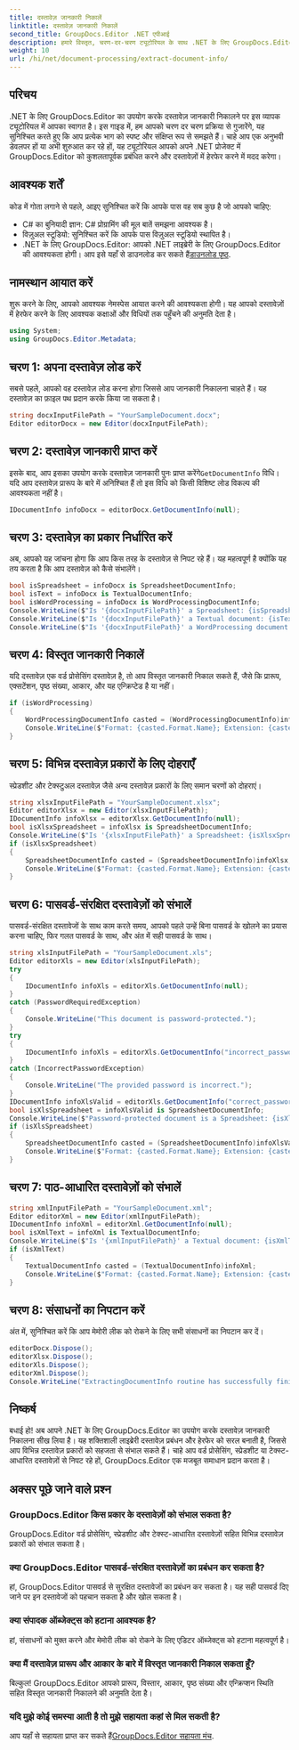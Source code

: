 ```yaml
---
title: दस्तावेज़ जानकारी निकालें
linktitle: दस्तावेज़ जानकारी निकालें
second_title: GroupDocs.Editor .NET एपीआई
description: हमारे विस्तृत, चरण-दर-चरण ट्यूटोरियल के साथ .NET के लिए GroupDocs.Editor का उपयोग करके दस्तावेज़ जानकारी निकालना सीखें। विभिन्न दस्तावेज़ प्रकारों के प्रबंधन के लिए बिल्कुल सही।
weight: 10
url: /hi/net/document-processing/extract-document-info/
---
```

## परिचय
.NET के लिए GroupDocs.Editor का उपयोग करके दस्तावेज़ जानकारी निकालने पर इस व्यापक ट्यूटोरियल में आपका स्वागत है। इस गाइड में, हम आपको चरण दर चरण प्रक्रिया से गुजारेंगे, यह सुनिश्चित करते हुए कि आप प्रत्येक भाग को स्पष्ट और संक्षिप्त रूप से समझते हैं। चाहे आप एक अनुभवी डेवलपर हों या अभी शुरुआत कर रहे हों, यह ट्यूटोरियल आपको अपने .NET प्रोजेक्ट में GroupDocs.Editor को कुशलतापूर्वक प्रबंधित करने और दस्तावेज़ों में हेरफेर करने में मदद करेगा।
## आवश्यक शर्तें
कोड में गोता लगाने से पहले, आइए सुनिश्चित करें कि आपके पास वह सब कुछ है जो आपको चाहिए:
- C# का बुनियादी ज्ञान: C# प्रोग्रामिंग की मूल बातें समझना आवश्यक है।
- विज़ुअल स्टूडियो: सुनिश्चित करें कि आपके पास विज़ुअल स्टूडियो स्थापित है।
-  .NET के लिए GroupDocs.Editor: आपको .NET लाइब्रेरी के लिए GroupDocs.Editor की आवश्यकता होगी। आप इसे यहाँ से डाउनलोड कर सकते हैं[डाउनलोड पृष्ठ](https://releases.groupdocs.com/editor/net/).
## नामस्थान आयात करें
शुरू करने के लिए, आपको आवश्यक नेमस्पेस आयात करने की आवश्यकता होगी। यह आपको दस्तावेज़ों में हेरफेर करने के लिए आवश्यक कक्षाओं और विधियों तक पहुँचने की अनुमति देता है।
```csharp
using System;
using GroupDocs.Editor.Metadata;
```
## चरण 1: अपना दस्तावेज़ लोड करें
सबसे पहले, आपको वह दस्तावेज़ लोड करना होगा जिससे आप जानकारी निकालना चाहते हैं। यह दस्तावेज़ का फ़ाइल पथ प्रदान करके किया जा सकता है।
```csharp
string docxInputFilePath = "YourSampleDocument.docx";
Editor editorDocx = new Editor(docxInputFilePath);
```
## चरण 2: दस्तावेज़ जानकारी प्राप्त करें
 इसके बाद, आप इसका उपयोग करके दस्तावेज़ जानकारी पुनः प्राप्त करेंगे`GetDocumentInfo` विधि। यदि आप दस्तावेज़ प्रारूप के बारे में अनिश्चित हैं तो इस विधि को किसी विशिष्ट लोड विकल्प की आवश्यकता नहीं है।
```csharp
IDocumentInfo infoDocx = editorDocx.GetDocumentInfo(null);
```
## चरण 3: दस्तावेज़ का प्रकार निर्धारित करें
अब, आपको यह जांचना होगा कि आप किस तरह के दस्तावेज़ से निपट रहे हैं। यह महत्वपूर्ण है क्योंकि यह तय करता है कि आप दस्तावेज़ को कैसे संभालेंगे।
```csharp
bool isSpreadsheet = infoDocx is SpreadsheetDocumentInfo;
bool isText = infoDocx is TextualDocumentInfo;
bool isWordProcessing = infoDocx is WordProcessingDocumentInfo;
Console.WriteLine($"Is '{docxInputFilePath}' a Spreadsheet: {isSpreadsheet}");
Console.WriteLine($"Is '{docxInputFilePath}' a Textual document: {isText}");
Console.WriteLine($"Is '{docxInputFilePath}' a WordProcessing document: {isWordProcessing}");
```
## चरण 4: विस्तृत जानकारी निकालें
यदि दस्तावेज़ एक वर्ड प्रोसेसिंग दस्तावेज़ है, तो आप विस्तृत जानकारी निकाल सकते हैं, जैसे कि प्रारूप, एक्सटेंशन, पृष्ठ संख्या, आकार, और यह एन्क्रिप्टेड है या नहीं।
```csharp
if (isWordProcessing)
{
    WordProcessingDocumentInfo casted = (WordProcessingDocumentInfo)infoDocx;
    Console.WriteLine($"Format: {casted.Format.Name}; Extension: {casted.Format.Extension}; Page count: {casted.PageCount}; Size: {casted.Size} bytes; Is encrypted: {casted.IsEncrypted}");
}
```
## चरण 5: विभिन्न दस्तावेज़ प्रकारों के लिए दोहराएँ
स्प्रेडशीट और टेक्स्टुअल दस्तावेज़ जैसे अन्य दस्तावेज़ प्रकारों के लिए समान चरणों को दोहराएं।
```csharp
string xlsxInputFilePath = "YourSampleDocument.xlsx";
Editor editorXlsx = new Editor(xlsxInputFilePath);
IDocumentInfo infoXlsx = editorXlsx.GetDocumentInfo(null);
bool isXlsxSpreadsheet = infoXlsx is SpreadsheetDocumentInfo;
Console.WriteLine($"Is '{xlsxInputFilePath}' a Spreadsheet: {isXlsxSpreadsheet}");
if (isXlsxSpreadsheet)
{
    SpreadsheetDocumentInfo casted = (SpreadsheetDocumentInfo)infoXlsx;
    Console.WriteLine($"Format: {casted.Format.Name}; Extension: {casted.Format.Extension}; Tabs count: {casted.PageCount}; Size: {casted.Size} bytes; Is encrypted: {casted.IsEncrypted}");
}
```
## चरण 6: पासवर्ड-संरक्षित दस्तावेज़ों को संभालें
पासवर्ड-संरक्षित दस्तावेजों के साथ काम करते समय, आपको पहले उन्हें बिना पासवर्ड के खोलने का प्रयास करना चाहिए, फिर गलत पासवर्ड के साथ, और अंत में सही पासवर्ड के साथ।
```csharp
string xlsInputFilePath = "YourSampleDocument.xls";
Editor editorXls = new Editor(xlsInputFilePath);
try
{
    IDocumentInfo infoXls = editorXls.GetDocumentInfo(null);
}
catch (PasswordRequiredException)
{
    Console.WriteLine("This document is password-protected.");
}
try
{
    IDocumentInfo infoXls = editorXls.GetDocumentInfo("incorrect_password");
}
catch (IncorrectPasswordException)
{
    Console.WriteLine("The provided password is incorrect.");
}
IDocumentInfo infoXlsValid = editorXls.GetDocumentInfo("correct_password");
bool isXlsSpreadsheet = infoXlsValid is SpreadsheetDocumentInfo;
Console.WriteLine($"Password-protected document is a Spreadsheet: {isXlsSpreadsheet}");
if (isXlsSpreadsheet)
{
    SpreadsheetDocumentInfo casted = (SpreadsheetDocumentInfo)infoXlsValid;
    Console.WriteLine($"Format: {casted.Format.Name}; Extension: {casted.Format.Extension}; Tabs count: {casted.PageCount}; Size: {casted.Size} bytes; Is encrypted: {casted.IsEncrypted}");
}
```
## चरण 7: पाठ-आधारित दस्तावेज़ों को संभालें
```csharp
string xmlInputFilePath = "YourSampleDocument.xml";
Editor editorXml = new Editor(xmlInputFilePath);
IDocumentInfo infoXml = editorXml.GetDocumentInfo(null);
bool isXmlText = infoXml is TextualDocumentInfo;
Console.WriteLine($"Is '{xmlInputFilePath}' a Textual document: {isXmlText}");
if (isXmlText)
{
    TextualDocumentInfo casted = (TextualDocumentInfo)infoXml;
    Console.WriteLine($"Format: {casted.Format.Name}; Extension: {casted.Format.Extension}; Encoding: {casted.Encoding}; Size: {casted.Size} bytes");
}
```
## चरण 8: संसाधनों का निपटान करें
अंत में, सुनिश्चित करें कि आप मेमोरी लीक को रोकने के लिए सभी संसाधनों का निपटान कर दें।
```csharp
editorDocx.Dispose();
editorXlsx.Dispose();
editorXls.Dispose();
editorXml.Dispose();
Console.WriteLine("ExtractingDocumentInfo routine has successfully finished");
```
## निष्कर्ष
बधाई हो! अब आपने .NET के लिए GroupDocs.Editor का उपयोग करके दस्तावेज़ जानकारी निकालना सीख लिया है। यह शक्तिशाली लाइब्रेरी दस्तावेज़ प्रबंधन और हेरफेर को सरल बनाती है, जिससे आप विभिन्न दस्तावेज़ प्रकारों को सहजता से संभाल सकते हैं। चाहे आप वर्ड प्रोसेसिंग, स्प्रेडशीट या टेक्स्ट-आधारित दस्तावेज़ों से निपट रहे हों, GroupDocs.Editor एक मजबूत समाधान प्रदान करता है।
## अक्सर पूछे जाने वाले प्रश्न
### GroupDocs.Editor किस प्रकार के दस्तावेज़ों को संभाल सकता है?
GroupDocs.Editor वर्ड प्रोसेसिंग, स्प्रेडशीट और टेक्स्ट-आधारित दस्तावेज़ों सहित विभिन्न दस्तावेज़ प्रकारों को संभाल सकता है।
### क्या GroupDocs.Editor पासवर्ड-संरक्षित दस्तावेज़ों का प्रबंधन कर सकता है?
हां, GroupDocs.Editor पासवर्ड से सुरक्षित दस्तावेजों का प्रबंधन कर सकता है। यह सही पासवर्ड दिए जाने पर इन दस्तावेजों को पहचान सकता है और खोल सकता है।
### क्या संपादक ऑब्जेक्ट्स को हटाना आवश्यक है?
हां, संसाधनों को मुक्त करने और मेमोरी लीक को रोकने के लिए एडिटर ऑब्जेक्ट्स को हटाना महत्वपूर्ण है।
### क्या मैं दस्तावेज़ प्रारूप और आकार के बारे में विस्तृत जानकारी निकाल सकता हूँ?
बिल्कुल! GroupDocs.Editor आपको प्रारूप, विस्तार, आकार, पृष्ठ संख्या और एन्क्रिप्शन स्थिति सहित विस्तृत जानकारी निकालने की अनुमति देता है।
### यदि मुझे कोई समस्या आती है तो मुझे सहायता कहां से मिल सकती है?
 आप यहाँ से सहायता प्राप्त कर सकते हैं[GroupDocs.Editor सहायता मंच](https://forum.groupdocs.com/c/editor/20).